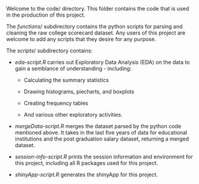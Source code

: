 Welcome to the code/ directory. This folder contains the code that is used in the production of this project.

The *functions*/ subdirectory contains the python scripts for parsing and cleaning the raw college scorecard dataset. Any users of this project are welcome to add any scripts that they desire for any purpose.

The *scripts*/ subdirectory contains:

* *eda-script.R* carries out Exploratory Data Analysis (EDA) on the data to gain a semblance of understanding - including:

    -  Calculating the summary statistics

    - Drawing histograms, piecharts, and boxplots

    - Creating frequency tables

    - And various other exploratory activities.

* *mergeData-script.R* merges the dataset parsed by the python code mentioned above. It takes in the last five years of data for educational institutions and the post graduation salary dataset, returning a merged dataset.

* *session-info-script.R* prints the session information and environment for this project, including all R packages used for this project.

* *shinyApp-script.R* generates the shinyApp for this project.
